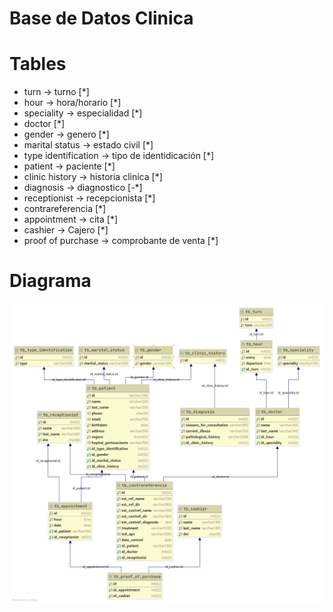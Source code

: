 # Base de Datos Clinica

# Tables
- turn -> turno [*]
- hour -> hora/horario [*]
- speciality -> especialidad [*]
- doctor [*]
- gender -> genero [*]
- marital status -> estado civil [*]
- type identification -> tipo de identidicación [*]
- patient -> paciente [*]
- clinic history -> historia clinica [*]
- diagnosis -> diagnostico [-*]
- receptionist -> recepcionista [*]
- contrareferencia [*]
- appointment -> cita [*]
- cashier -> Cajero [*]
- proof of purchase -> comprobante de venta [*]

# Diagrama
![diagrama db](db_clinic.png)

